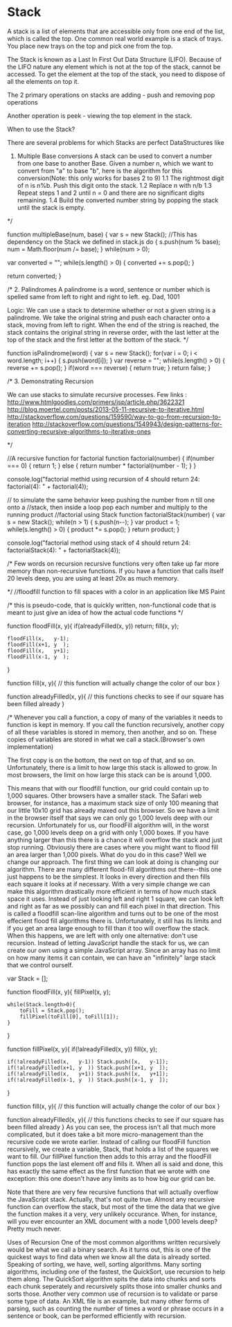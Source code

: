 # Stack

A stack is a list of elements that are accessible only from one end of the list, which is called the top.
One common real world example is a stack of trays.
You place new trays on the top and pick one from the top.

The Stack is known as a Last In First Out Data Structure (LIFO).
Because of the LIFO nature any element which is not at the top of the stack,
cannot be accessed. To get the element at the top of the stack, you need to
dispose of all the elements on top it.

The 2 primary operations on stacks are adding - push and removing
pop operations

Another operation is peek - viewing the top element in the stack.

When to use the Stack?

There are  several problems for which Stacks are perfect DataStructures like

1. Multiple Base conversions
A stack can be used to convert a number from one base to another Base.
Given a number n, which we want to convert from "a" to base "b",
here is the algorithm for this conversion(Note: this only works for bases 2 to 9)
  1.1 The rightmost digit of n is n%b. Push this digit onto the stack.
  1.2 Replace n with n/b
  1.3 Repeat steps 1 and 2 until n = 0 and there are no significant digits remaining.
  1.4 Build the converted number string by popping the stack until the stack is empty.



*/

function multipleBase(num, base) {
  var s = new Stack(); //This has dependency on the Stack we defined in stack.js
  do {
    s.push(num % base);
    num = Math.floor(num /= base);
  } while(num > 0);

  var converted = "";
  while(s.length() > 0) {
    converted += s.pop();
  }

  return converted;
}

/*
2. Palindromes
 A palindrome is a word, sentence or number which is spelled same
 from left to right and right to left. eg. Dad, 1001

 Logic: We can use a stack to determine whether or not a given string
 is a palindrome. We take the original string and push each character
 onto a stack, moving from left to right. When the end of the string
 is reached, the stack contains the original string in reverse order,
 with the last letter at the top of the stack and the first letter at
 the bottom of the stack.
*/

function isPalindrome(word) {
  var s =  new Stack();
  for(var i = 0; i < word.length; i++) {
    s.push(word[i]);
  }
  var reverse = "";
  while(s.length() > 0) {
    reverse += s.pop();
  }
  if(word === reverse) {
    return true;
  }
  return false;
}

/*
3. Demonstrating Recursion

We can use stacks to simulate recursive processes.
Few links :
http://www.htmlgoodies.com/primers/jsp/article.php/3622321
http://blog.moertel.com/posts/2013-05-11-recursive-to-iterative.html
http://stackoverflow.com/questions/159590/way-to-go-from-recursion-to-iteration
http://stackoverflow.com/questions/1549943/design-patterns-for-converting-recursive-algorithms-to-iterative-ones


*/

//A recursive function for factorial
function factorial(number) {
  if(number === 0) {
    return 1;
  } else {
    return number * factorial(number - 1);
  }
}

console.log("factorial methid using recursion of 4 should return 24: factorial(4): " + factorial(4));

// to simulate the same behavior keep pushing the number from n till one onto a
//stack, then inside a loop pop each number and multiply to the running product
//factorial using Stack
function factorialStack(number) {
  var s = new Stack();
  while(n   > 1) {
    s.push(n--);
  }
  var product = 1;
  while(s.length() > 0) {
    product *= s.pop();
  }
  return product;
}

console.log("factorial method using stack of 4 should return 24: factorialStack(4): " + factorialStack(4));


/*
Few words on recursion
recursive functions very often take up far more memory than
non-recursive functions. If you have a function that calls itself 20 levels
deep, you are using at least 20x as much memory.

*/
//floodfill function to fill spaces with a color in an application like MS Paint

/*
this is pseudo-code, that is quickly written, non-functional
code that is meant to just give an idea of how the actual code
functions
*/

function floodFill(x, y){
	if(alreadyFilled(x, y)) return;
	fill(x, y);

	floodFill(x,   y-1);
	floodFill(x+1, y  );
	floodFill(x,   y+1);
	floodFill(x-1, y  );
}

function fill(x, y){
	// this function will actually change the color of our box
}

function alreadyFilled(x, y){
	// this functions checks to see if our square has been filled already
}

/*
Whenever you call a function, a copy of many of the variables
it needs to function is kept in memory. If you call the function recursively,
another copy of all these variables is stored in memory, then another,
and so on. These copies of variables are stored in what we call
a stack.(Browser's own implementation)

The first copy is on the bottom, the next on top of that, and so on.
Unfortunately, there is a limit to how large this stack is allowed to grow.
In most browsers, the limit on how large this stack can be is around 1,000.

This means that with our floodfill function, our grid could contain
up to 1,000 squares. Other browsers have a smaller stack.
The Safari web browser, for instance, has a maximum stack size of
only 100 meaning that our little 10x10 grid has already maxed out this browser.
So we have a limit in the browser itself that says we can only
go 1,000 levels deep with our recursion. Unfortunately for us,
our floodFill algorithm will, in the worst case, go 1,000 levels
deep on a grid with only 1,000 boxes. If you have anything larger than this
there is a chance it will overflow the stack and just stop running.
Obviously there are cases where you might want to flood fill an
area larger than 1,000 pixels. What do you do in this case?
Well we change our approach.
The first thing we can look at doing is changing our algorithm.
There are many different flood-fill algorithms out there--this one
just happens to be the simplest. It looks in every direction and then
fills each square it looks at if necessary.
With a very simple change we can make this algorithm drastically
more efficient in terms of how much stack space it uses. Instead of just
looking left and right 1 square, we can look left and right as far as
we possibly can and fill each pixel in that direction.
This is called a floodfill scan-line algorithm and turns out to be one of
the most effecient flood fill algorithms there is.
Unfortunately, it still has its limits and if you get an area large enough
to fill than it too will overflow the stack.
When this happens, we are left with only one alternative: don't use recursion.
Instead of letting JavaScript handle the stack for us,
we can create our own using a simple JavaScript array.
Since an array has no limit on how many items it can contain,
we can have an "infinitely" large stack that we control ourself.

var Stack = [];

function floodFill(x, y){
	fillPixel(x, y);

	while(Stack.length>0){
		toFill = Stack.pop();
		fillPixel(toFill[0], toFill[1]);
	}
}

function fillPixel(x, y){
	if(!alreadyFilled(x, y)) fill(x, y);

	if(!alreadyFilled(x,   y-1)) Stack.push([x,   y-1]);
	if(!alreadyFilled(x+1, y  )) Stack.push([x+1, y  ]);
	if(!alreadyFilled(x,   y+1)) Stack.push([x,   y+1]);
	if(!alreadyFilled(x-1, y  )) Stack.push([x-1, y  ]);
}

function fill(x, y){
	// this function will actually change the color of our box
}

function alreadyFilled(x, y){
	// this functions checks to see if our square has been filled already
}
As you can see, the process isn't all that much more complicated,
but it does take a bit more micro-management than the recursive
code we wrote earlier. Instead of calling our floodFill function recursively,
we create a variable, Stack, that holds a list of the squares we want to fill.
Our fillPixel function then adds to this array and the floodFill function pops
the last element off and fills it. When all is said and done, this has exactly
the same effect as the first function that we wrote with one exception: this
one doesn't have any limits as to how big our grid can be.

Note that there are very few recursive functions that will actually
overflow the JavaScript stack. Actually, that's not quite true.
Almost any recursive function can overflow the stack, but most of the time
the data that we give the function makes it a very, very unlikely occurance.
When, for instance, will you ever encounter an XML document with a node
1,000 levels deep? Pretty much never.


Uses of Recursion
One of the most common algorithms written recursively would be what
we call a binary search.
As it turns out, this is one of the quickest ways to find data when
we know all the data is already sorted.
Speaking of sorting, we have, well, sorting algorithms.
Many sorting algorithms, including one of the fastest, the QuickSort,
use recursion to help them along. The QuickSort algorithm spits the data into
chunks and sorts each chunk seperately and recursively splits those into smaller
chunks and sorts those.
Another very common use of recursion is to validate or parse some type of data.
An XML file is an example, but many other forms of parsing, such as counting
the number of times a word or phrase occurs in a sentence or book,
can be performed efficiently with recursion.
